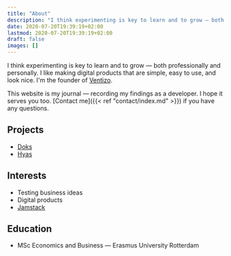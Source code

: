 ```yaml
---
title: "About"
description: "I think experimenting is key to learn and to grow — both professionally and personaly. I like making digital products that are simple, easy to use, and look nice. I'm the founder of Ventizo."
date: 2020-07-20T19:39:19+02:00
lastmod: 2020-07-20T19:39:19+02:00
draft: false
images: []
---
```


I think experimenting is key to learn and to grow — both professionally and personally. I like making digital products that are simple, easy to use, and look nice. I'm the founder of [Ventizo](https://ventizo.com/).

This website is my journal — recording my findings as a developer. I hope it serves you too. [Contact me]({{< ref "contact/index.md" >}}) if you have any questions.

## Projects

- [Doks](https://github.com/h-enk/doks)
- [Hyas](https://github.com/h-enk/hyas)

## Interests

- Testing business ideas
- Digital products
- [Jamstack](https://jamstack.org/)

## Education

- MSc Economics and Business — Erasmus University Rotterdam
